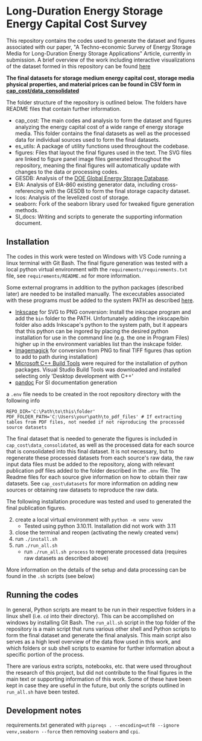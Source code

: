 # Long-Duration Energy Storage Energy Capital Cost Survey

This repository contains the codes used to generate the dataset and figures associated with our paper, "A Techno-economic Survey of Energy Storage Media for Long-Duration Energy Storage Applications" Article, currently in submission. A brief overview of the work including interactive visualizations of the dataset formed in this repository can be found [here](https://energy-storage-analysis.github.io/LDES-Viability.html)

**The final datasets for storage medium energy capital cost, storage media physical properties, and material prices can be found in CSV form in [cap_cost/data_consolidated](cap_cost/data_consolidated/)**

The folder structure of the repository is outlined below. The folders have README files that contain further information.

* cap_cost: The main codes and analysis to form the dataset and figures analyzing the energy capital cost of a wide range of energy storage media. This folder contains the final datasets as well as the processed data for individual sources used to form the final datasets. 
* es_utils: A package of utility functions used throughout the codebase.
* figures: Files that layout the final figures used in the text. The SVG files are linked to figure panel image files generated throughout the repository, meaning the final figures will automatically update with changes to the data or processing codes.  
* GESDB: Analysis of the [DOE Global Energy Storage Database](https://sandia.gov/ess-ssl/gesdb/public/index.html).
* EIA: Analysis of EIA-860 existing generator data, including cross-referencing with the GESDB to form the final storage capacity dataset.
* lcos: Analysis of the levelized cost of storage. 
* seaborn: Fork of the seaborn library used for tweaked figure generation methods.
* SI_docs: Writing and scripts to generate the supporting information document. 

## Installation

The codes in this work were tested on Windows with VS Code running a linux terminal with Git Bash. The final figure generation was tested with a local python virtual environment with the `requirements/requirements.txt` file, see `requirements/README.md` for more information.  

Some external programs in addition to the python packages (described later) are needed to be installed manually. The excecutables associated with these programs must be added to the system PATH as described [here](https://www.architectryan.com/2018/03/17/add-to-the-path-on-windows-10/).
* [Inkscape](https://inkscape.org/) for SVG to PNG conversion: Install the inkscape program and add the `bin` folder to the PATH. Unfortunately adding the inkscape/bin folder also adds Inkscape's python to the system path, but it appears that this python can be ingored by placing the desired python installation for use in the command line (e.g. the one in Program Files) higher up in the environment variables list than the inskcape folder. 
* [Imagemagick](https://imagemagick.org/script/download.php) for conversion from PNG to final TIFF figures (has option to add to path during installation)
* [Microsoft C++ Build Tools](https://visualstudio.microsoft.com/visual-cpp-build-tools/) were required for the installation of python packages. Visual Studio Build Tools was downloaded and installed selecting only 'Desktop development with C++'
* [pandoc](https://github.com/jgm/pandoc) For SI documentation generation




a `.env` file needs to be created in the root repository directory with the following info
```
REPO_DIR='C:\Path\to\this\folder'
PDF_FOLDER_PATH='C:\Users\your\path\to_pdf_files' # If extracting tables from PDF files, not needed if not reproducing the processed source datasets 
```

The final dataset that is needed to generate the figures is included in `cap_cost\data_consolidated`, as well as the processed data for each source that is consolidated into this final dataset. It is not necessary, but to regenerate these processed datasets from each source's raw data, the raw input data files must be added to the repository, along with relevant publication pdf files added to the folder described in the `.env` file. The Readme files for each source give information on how to obtain their raw datasets. See `cap_cost\datasets` for more information on adding new sources or obtaining raw datasets to reproduce the raw data.

The following installation procedure was tested and used to generated the final publication figures. 

2. create a local virtual environment with `python -m venv venv` 
    * Tested using python 3.10.11. Installation did not work with 3.11
3. close the terminal and reopen (activating the newly created venv)
4. run `./install.sh` 
5. run `./run_all.sh` 
    * run `./run_all.sh process` to regenerate processed data (requires raw datasets as described above)

More information on the details of the setup and data processing can be found in the `.sh` scripts (see below)

## Running the codes

In general, Python scripts are meant to be run in their respective folders in a linux shell (i.e. `cd` into their directory). This can be accomplished on windows by installing Git Bash. The `run_all.sh` script in the top folder of the repository is a main script that runs various other shell and Python scripts to form the final dataset and generate the final analysis. This main script also serves as a high level overview of the data flow used in this work, and which folders or sub shell scripts to examine for further information about a specific portion of the process. 

There are various extra scripts, notebooks, etc. that were used throughout the research of this project, but did not contribute to the final figures in the main text or supporting information of this work. Some of these have been kept in case they are useful in the future, but only the scripts outlined in `run_all.sh` have been tested. 


## Development notes

requirements.txt generated with `pipreqs . --encoding=utf8 --ignore venv,seaborn --force` then removing `seaborn` and `cpi`. 
